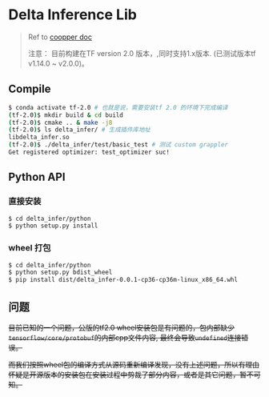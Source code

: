 # Delta Inference Lib

> Ref to [coopper doc](http://cooper.didichuxing.com/docs/document/40259732)
>
> 注意： 目前构建在TF version 2.0 版本，,同时支持1.x版本. (已测试版本tf v1.14.0 ~ v2.0.0)。


## Compile

```bash
$ conda activate tf-2.0 # 也就是说，需要安装tf 2.0 的环境下完成编译
(tf-2.0)$ mkdir build & cd build
(tf-2.0)$ cmake .. & make -j8
(tf-2.0)$ ls delta_infer/ # 生成插件库地址
libdelta_infer.so 
(tf-2.0)$ ./delta_infer/test/basic_test # 测试 custom grappler
Get registered optimizer: test_optimizer suc!     
```

## Python API

### 直接安装
```bash
$ cd delta_infer/python
$ python setup.py install 
```

### wheel 打包
```bash
$ cd delta_infer/python
$ python setup.py bdist_wheel
$ pip install dist/delta_infer-0.0.1-cp36-cp36m-linux_x86_64.whl
```

## 问题

~~目前已知的一个问题，公版的tf2.0 wheel安装包是有问题的，包内部缺少`tensorflow/core/protobuf`的内部cpp文件内容, 最终会导致`undefined`连接错误。~~

~~而我们按照wheel包的编译方式从源码重新编译发现，没有上述问题，所以有理由怀疑是开源版本的安装包在安装过程中剪裁了部分内容，或者是其它问题，暂不可知。~~


